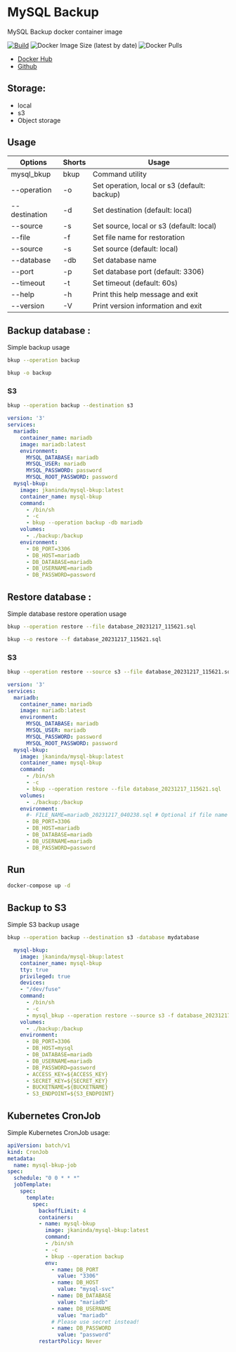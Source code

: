 # MySQL Backup
MySQL Backup docker container image

[![Build](https://github.com/jkaninda/mysql-bkup/actions/workflows/build.yml/badge.svg)](https://github.com/jkaninda/mysql-bkup/actions/workflows/build.yml)
![Docker Image Size (latest by date)](https://img.shields.io/docker/image-size/jkaninda/mysql-bkup?style=flat-square)
![Docker Pulls](https://img.shields.io/docker/pulls/jkaninda/mysql-bkup?style=flat-square)

- [Docker Hub](https://hub.docker.com/r/jkaninda/mysql-bkup)
- [Github](https://github.com/jkaninda/mysql-bkup)

## Storage:
- local
- s3
- Object storage
## Usage

| Options       | Shorts | Usage                              |
|---------------|--------|------------------------------------|
| mysql_bkup    | bkup   | Command utility                    |
| --operation   | -o     | Set operation, local or s3 (default: backup)    |
| --destination | -d     | Set destination (default: local)   |
| --source      | -s     | Set source, local or s3 (default: local)        |
| --file        | -f     | Set file name for restoration      |
| --source      | -s     | Set source (default: local)        |
| --database        | -db     | Set database name      |
| --port        | -p     | Set database port (default: 3306)      |
| --timeout     | -t     | Set timeout (default: 60s)        |
| --help        | -h     | Print this help message and exit   |
| --version     | -V     | Print version information and exit |

## Backup database :

Simple backup usage

```sh
bkup --operation backup
```
```sh
bkup -o backup
```
### S3

```sh
bkup --operation backup --destination s3
```

```yaml
version: '3'
services:
  mariadb:
    container_name: mariadb
    image: mariadb:latest
    environment:
      MYSQL_DATABASE: mariadb
      MYSQL_USER: mariadb
      MYSQL_PASSWORD: password
      MYSQL_ROOT_PASSWORD: password
  mysql-bkup:
    image: jkaninda/mysql-bkup:latest
    container_name: mysql-bkup
    command:
      - /bin/sh
      - -c
      - bkup --operation backup -db mariadb
    volumes:
      - ./backup:/backup
    environment:
      - DB_PORT=3306
      - DB_HOST=mariadb
      - DB_DATABASE=mariadb
      - DB_USERNAME=mariadb
      - DB_PASSWORD=password
```
## Restore database :

Simple database restore operation usage

```sh
bkup --operation restore --file database_20231217_115621.sql 
```

```sh
bkup --o restore --f database_20231217_115621.sql 
```
### S3

```sh
bkup --operation restore --source s3 --file database_20231217_115621.sql 
```
```yaml
version: '3'
services:
  mariadb:
    container_name: mariadb
    image: mariadb:latest
    environment:
      MYSQL_DATABASE: mariadb
      MYSQL_USER: mariadb
      MYSQL_PASSWORD: password
      MYSQL_ROOT_PASSWORD: password
  mysql-bkup:
    image: jkaninda/mysql-bkup:latest
    container_name: mysql-bkup
    command:
      - /bin/sh
      - -c
      - bkup --operation restore --file database_20231217_115621.sql
    volumes:
      - ./backup:/backup
    environment:
      #- FILE_NAME=mariadb_20231217_040238.sql # Optional if file name is set from command
      - DB_PORT=3306
      - DB_HOST=mariadb
      - DB_DATABASE=mariadb
      - DB_USERNAME=mariadb
      - DB_PASSWORD=password
```
## Run 

```sh
docker-compose up -d
```
## Backup to S3

Simple S3 backup usage

```sh
bkup --operation backup --destination s3 -database mydatabase 
```
```yaml
  mysql-bkup:
    image: jkaninda/mysql-bkup:latest
    container_name: mysql-bkup
    tty: true
    privileged: true
    devices:
    - "/dev/fuse"
    command:
      - /bin/sh
      - -c
      - mysql_bkup --operation restore --source s3 -f database_20231217_115621.sql.gz
    volumes:
      - ./backup:/backup
    environment:
      - DB_PORT=3306
      - DB_HOST=mysql
      - DB_DATABASE=mariadb
      - DB_USERNAME=mariadb
      - DB_PASSWORD=password
      - ACCESS_KEY=${ACCESS_KEY}
      - SECRET_KEY=${SECRET_KEY}
      - BUCKETNAME=${BUCKETNAME}
      - S3_ENDPOINT=${S3_ENDPOINT}

```

## Kubernetes CronJob

Simple Kubernetes CronJob usage:

```yaml
apiVersion: batch/v1
kind: CronJob
metadata:
  name: mysql-bkup-job
spec:
  schedule: "0 0 * * *"
  jobTemplate:
    spec:
      template:
        spec:
          backoffLimit: 4
          containers:
          - name: mysql-bkup
            image: jkaninda/mysql-bkup:latest
            command:
            - /bin/sh
            - -c
            - bkup --operation backup 
            env:
              - name: DB_PORT
                value: "3306"
              - name: DB_HOST
                value: "mysql-svc"
              - name: DB_DATABASE
                value: "mariadb"
              - name: DB_USERNAME
                value: "mariadb"
              # Please use secret instead!
              - name: DB_PASSWORD
                value: "password"
          restartPolicy: Never
```